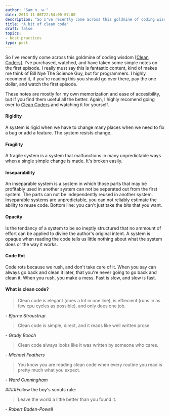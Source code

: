 ```yaml
---
author: "Sam n. w."
date: 2013-11-06T22:54:00-07:00
description: "So I've recently come across this goldmine of coding wisdom [[Clean Coders](https://cleancoders.com/)]. I've purchased, watched, and have taken some simple notes on the first episode. I really must say this is fantastic content"
title: "A bit of clean code"
draft: false
topics:
- best practices
type: post
---
```


So I've recently come across this goldmine of coding wisdom [[Clean Coders](https://cleancoders.com/)]. I've purchased, watched, and have taken some simple notes on the first episode. I really must say this is fantastic content, kind of makes me think of Bill Nye The Science Guy, but for programmers. I highly recomend it, if you're reading this you should go over there, pay the one dollar, and watch the first episode.

These notes are mostly for my own memorization and ease of accesibility, but if you find them useful all the better. Again, I highly recomend going over to [Clean Coders](https://cleancoders.com/) and watching it for yourself.

#### Rigidity
A system is rigid when we have to change many places when we need to fix a bug or add a feature. The system resists change.

#### Fragility
A fragile system is a system that malfunctions in many unpredictable ways when a single simple change is made. It's broken easily.

#### Inseparability
An inseparable system is a system in which those parts that may be profitably used in another system can not be seperated out from the first system. The parts can not be independently reused in another system. Inseparable systems are unpredictable, you can not reliably estimate the ability to reuse code. Bottom line: you can't just take the bits that you want.

#### Opacity
Is the tendancy of a system to be so ineptly structured that no ammount of effort can be applied to divine the author's original intent. A system is opaque when reading the code tells us little nothing about what the system does or the way it works.

#### Code Rot
Code rots because we rush, and don't take care of it. When you say can always go back and clean it later, that you're never going to go back and clean it. When you rush, you make a mess. Fast is slow, and slow is fast.

#### What is clean code?
>Clean code is elegant (does a lot in one line), is effiecient (runs in as few cpu cycles as possible), and only does one job. 

_- Bjarne Stroustrup_

>Clean code is simple, direct, and it reads like well written prose. 

_- Grady Booch_

>Clean code always looks like it was written by someone who cares. 

_- Michael Feathers_

>You know you are reading clean code when every routine you read is pretty much what you expect. 

_- Ward Cunningham_

####Follow the boy's scouts rule:
>Leave the world a little better than you found it. 

_- Robert Baden-Powell_